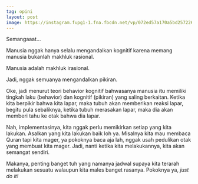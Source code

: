 ```yaml
---
tag: opini
layout: post
image: https://instagram.fupg1-1.fna.fbcdn.net/vp/072ed57a170a5bd25722644cfc548930/5CF9A65C/t51.2885-15/e35/50659791_622100308239515_7125526215984996412_n.jpg?_nc_ht=instagram.fupg1-1.fna.fbcdn.net&_nc_cat=111
---
```


Semangaaat...

Manusia nggak hanya selalu mengandalkan kognitif karena memang manusia bukanlah makhluk rasional.

Manusia adalah makhluk irasional.

Jadi, nggak semuanya mengandalkan pikiran.

Oke, jadi menurut teori behavior kognitif bahwasanya manusia itu memiliki tingkah laku (behavior) dan kognitif (pikiran) yang saling berkaitan. Ketika kita berpikir bahwa kita lapar, maka tubuh akan memberikan reaksi lapar, begitu pula sebaliknya, ketika tubuh merasakan lapar, maka dia akan memberi tahu ke otak bahwa dia lapar.

Nah, implementasinya, kita nggak perlu memikirkan setiap yang kita lakukan. Asalkan yang kita lakukan baik loh ya. Misalnya kita mau membaca Quran tapi kita mager, ya pokoknya baca aja lah, nggak usah pedulikan otak yang membuat kita mager. Jadi, nanti ketika kita melakukannya, kita akan semangat sendiri.

Makanya, penting banget tuh yang namanya jadwal supaya kita terarah melakukan sesuatu walaupun kita males banget rasanya. Pokoknya ya, _just do it!_